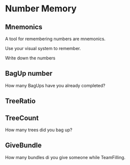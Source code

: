 # Number Memory

## Mnemonics

A tool for remembering numbers are mnemonics. 

Use your visual system to remember.

Write down the numbers

## BagUp number

How many BagUps have you already completed?

## TreeRatio



## TreeCount

How many trees did you bag up?

## GiveBundle

How many bundles di you give someone while TeamFilling.

